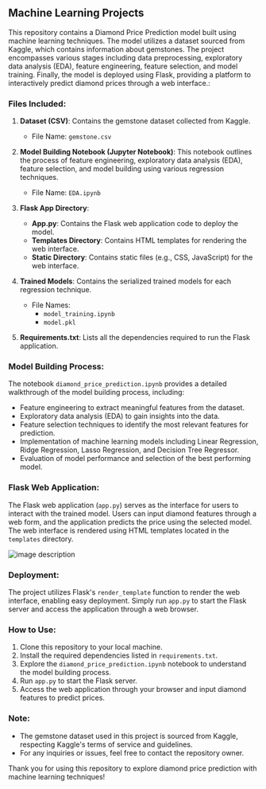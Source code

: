 ## Machine Learning Projects


This repository contains a Diamond Price Prediction model built using machine learning techniques. The model utilizes a dataset sourced from Kaggle, which contains information about gemstones. The project encompasses various stages including data preprocessing, exploratory data analysis (EDA), feature engineering, feature selection, and model training. Finally, the model is deployed using Flask, providing a platform to interactively predict diamond prices through a web interface.:

### Files Included:
1. **Dataset (CSV)**: Contains the gemstone dataset collected from Kaggle.
   - File Name: `gemstone.csv`

2. **Model Building Notebook (Jupyter Notebook)**: This notebook outlines the process of feature engineering, exploratory data analysis (EDA), feature selection, and model building using various regression techniques.
   - File Name: `EDA.ipynb`

3. **Flask App Directory**:
   - **App.py**: Contains the Flask web application code to deploy the model.
   - **Templates Directory**: Contains HTML templates for rendering the web interface.
   - **Static Directory**: Contains static files (e.g., CSS, JavaScript) for the web interface.

4. **Trained Models**: Contains the serialized trained models for each regression technique.
   - File Names:
     - `model_training.ipynb`
     - `model.pkl`


5. **Requirements.txt**: Lists all the dependencies required to run the Flask application.

### Model Building Process:
The notebook `diamond_price_prediction.ipynb` provides a detailed walkthrough of the model building process, including:
- Feature engineering to extract meaningful features from the dataset.
- Exploratory data analysis (EDA) to gain insights into the data.
- Feature selection techniques to identify the most relevant features for prediction.
- Implementation of machine learning models including Linear Regression, Ridge Regression, Lasso Regression, and Decision Tree Regressor.
- Evaluation of model performance and selection of the best performing model.

### Flask Web Application:
The Flask web application (`app.py`) serves as the interface for users to interact with the trained model. Users can input diamond features through a web form, and the application predicts the price using the selected model. The web interface is rendered using HTML templates located in the `templates` directory.

![image description]([relative/path/in/repository/to/image.svg](https://github.com/ISmokeData/DiamondPricePrediction/blob/8604a32b98d938be2f035bfb080f88ab51cf3c9b/images/Screenshot%20(123).png))

### Deployment:
The project utilizes Flask's `render_template` function to render the web interface, enabling easy deployment. Simply run `app.py` to start the Flask server and access the application through a web browser.

### How to Use:
1. Clone this repository to your local machine.
2. Install the required dependencies listed in `requirements.txt`.
3. Explore the `diamond_price_prediction.ipynb` notebook to understand the model building process.
4. Run `app.py` to start the Flask server.
5. Access the web application through your browser and input diamond features to predict prices.

### Note:
- The gemstone dataset used in this project is sourced from Kaggle, respecting Kaggle's terms of service and guidelines.
- For any inquiries or issues, feel free to contact the repository owner.

Thank you for using this repository to explore diamond price prediction with machine learning techniques!
